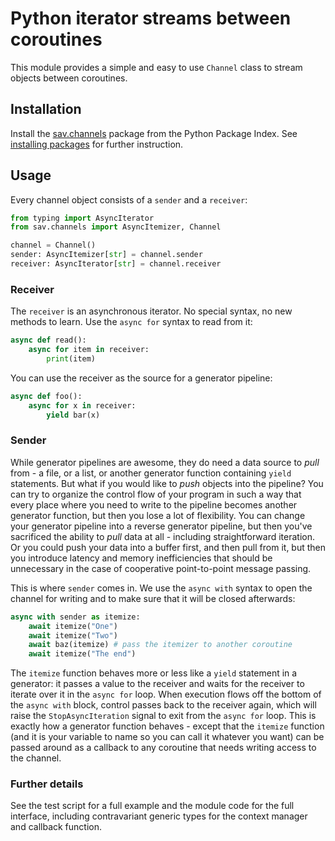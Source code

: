 # Python iterator streams between coroutines

This module provides a simple and easy to use `Channel` class to stream objects
between coroutines.

## Installation

Install the [sav.channels](https://pypi.org/project/sav.channels/) package from
the Python Package Index. See [installing packages](https://packaging.python.org/tutorials/installing-packages/) for further instruction.

## Usage

Every channel object consists of a `sender` and a `receiver`:

```python
from typing import AsyncIterator
from sav.channels import AsyncItemizer, Channel

channel = Channel()
sender: AsyncItemizer[str] = channel.sender
receiver: AsyncIterator[str] = channel.receiver
```

### Receiver

The `receiver` is an asynchronous iterator. No special syntax, no new methods to learn. Use the `async for` syntax to read from it:

```python
async def read():    
    async for item in receiver:
        print(item)      
```

You can use the receiver as the source for a generator pipeline:

```python
async def foo():    
    async for x in receiver:
        yield bar(x)
```

### Sender

While generator pipelines are awesome, they do need a data source to *pull* from - a file, or a list, or another generator function containing `yield` statements. But what if you would like to *push* objects into the pipeline? You can try to organize the control flow of your program in such a way that every place where you need to write to the pipeline becomes another generator function, but then you lose a lot of flexibility. You can change your generator pipeline into a reverse generator pipeline, but then you've sacrificed the ability to *pull* data at all - including straightforward iteration. Or you could push your data into a buffer first, and then pull from it, but then you introduce latency and memory inefficiencies that should be unnecessary in the case of cooperative point-to-point message passing.

This is where `sender` comes in. We use the `async with` syntax to open the channel for writing and to make sure that it will be closed afterwards:

```python
async with sender as itemize:
    await itemize("One")
    await itemize("Two")
    await baz(itemize) # pass the itemizer to another coroutine
    await itemize("The end")
```

The `itemize` function behaves more or less like a `yield` statement in a generator: it passes a value to the receiver and waits for the receiver to iterate over it in the `async for` loop. When execution flows off the bottom of the `async with` block, control passes back to the receiver again, which will raise the `StopAsyncIteration` signal to exit from the `async for` loop. This is exactly how a generator function behaves - except that the `itemize` function (and it is your variable to name so you can call it whatever you want) can be passed around as a callback to any coroutine that needs writing access to the channel.

### Further details

See the test script for a full example and the module code for the full interface, including contravariant generic types for the context manager and callback function.
